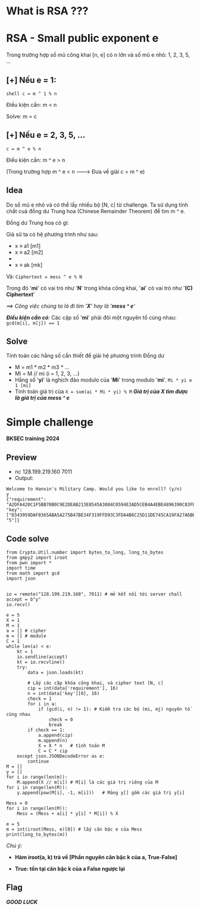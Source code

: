 # What is RSA ???



# RSA - Small public exponent e

Trong trường hợp số mũ công khai [n, e] có n lớn và số mũ e nhỏ: 1, 2, 3, 5, ...
## [+] Nếu e = 1:
```shell c = m ^ 1 % n```

Điều kiện cần: m < n

Solve: m = c
## [+] Nếu e = 2, 3, 5, ...
``` c = m ^ e % n ```

Điều kiện cần: m ^ e > n

(Trong trường hợp m ^ e < n ---> Đưa về giải c = m ^ e)

## Idea ##

Do số mũ e nhỏ và có thể lấy nhiều bộ [N, c] từ challenge. Ta sử dụng tính chất cuả đồng dư Trung hoa (Chinese Remainder Theorem) để tìm m ^ e.

Đồng dư Trung hoa có gì:

Giả sử ta có hệ phương trình như sau:
* x ≡ a1 [m1]
* x ≡ a2 [m2]
* 
* x ≡ ak [mk]

Và:
    ```Ciphertext = mess ^ e % N```

Trong đó '**mi**' có vai trò như '**N**' trong khóa công khai, '**ai**' có vai trò như '**(C) Ciphertext**'

_==> Công việc chúng ta là đi tìm '**X**' hay là '**mess ^ e**'_

***Điều kiện cần có***: Các cặp số '**mi**' phải đôi một nguyên tố cùng nhau: ```gcd(m[i], m[j]) == 1```

## Solve ##

Tính toán các hằng số cần thiết để giải hệ phương trình Đồng dư
* M = m1 * m2 * m3 * ... 
* Mi = M // mi (i = 1, 2, 3, ...)
* Hằng số '**yi**' là nghịch đảo modulo của '**Mi**' trong modulo '**mi**'.
```Mi * yi ≡ 1 [mi]```
* Tính toán giá trị của ```X = sum(ai * Mi * yi) % M```
**_Giá trị của X tìm được là giá trị của mess ^ e_**

# Simple challenge

**BKSEC training 2024**
## Preview 

* nc 128.199.219.160 7011
* Output:
```
Welcome to Hanxin's Military Camp. Would you like to enroll? (y/n) 
y
{"requirement": "A2DFA420C1F5BB78B0C9E2DEAB213E8545A3084C0594E3AD5CEB4A4EBE4896390C83FD614A68CAFB00B46BEC1A970CBE76032E36188E2828FE1BEE0C5F0FDCBE410A80D720CDF856B8756493B120B5AC7A886DACA71012D44086A75FCC1393880186F2B00C3F520447199328E74D6DDB6760E5302B0AD0AEE84A4A5553FE3713", "key": ["D343959DAF0365ABA5A275B47BE34F319FFD93C3FDA4B6C25D11DE745CA19FA27A6BB906C2EFD7A998C48F1FF41E6A1DC57808818D4556897D92BE85F4F6791A2AFADA334753AF02D2B44BA769E8945593AD00A902F1F5EB0FCD46DA2A33003C9EAD82094664314796CB4035821EF72DE7A58D997E7E5BE5583D54AB4157C4F7", "5"]}
```
## Code solve 
```
from Crypto.Util.number import bytes_to_long, long_to_bytes
from gmpy2 import iroot
from pwn import *
import time
from math import gcd
import json


io = remote("128.199.219.160", 7011) # mở kết nối tới server chall
accept = b"y"
io.recv()

e = 5
X = 1
M = 1
a = [] # cipher
m = [] # module
C = 1
while len(a) < e:
    kt = 1
    io.sendline(accept)
    kt = io.recvline()
    try:
        data = json.loads(kt)

        # Lấy các cặp khóa công khai, và cipher text [N, c]
        cip = int(data['requirement'], 16)
        n = int(data['key'][0], 16)
        check = 1
        for i in a:
            if (gcd(i, n) != 1): # Kiểm tra các bộ (mi, mj) nguyên tố cùng nhau
                check = 0
                break
        if check == 1:
            a.append(cip)
            m.append(n)
            X = X * n   # tính toán M
            C = C * cip
    except json.JSONDecodeError as e:
        continue
M = [] 
y = []
for i in range(len(m)):
    M.append(X // m[i]) # M[i] là các giá trị riêng của M
for i in range(len(M)):
    y.append(pow(M[i], -1, m[i]))   # Mảng y[] gồm các giá trị y[i]

Mess = 0
for i in range(len(M)):
    Mess = (Mess + a[i] * y[i] * M[i]) % X

e = 5
m = int(iroot(Mess, e)[0]) # lấy căn bậc e của Mess
print(long_to_bytes(m))
```
*Chú ý:*

* **Hàm iroot(a, k) trả về [Phần nguyên căn bậc k của a, True-False]**

* **True: tồn tại căn bậc k của a False ngược lại**
## Flag ##
**_GOOD LUCK_**
